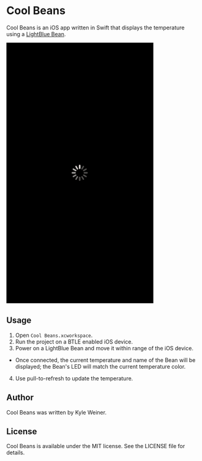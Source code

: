 # Cool Beans

Cool Beans is an iOS app written in Swift that displays the temperature using a [LightBlue Bean](https://punchthrough.com/bean/).

![Cool Beans Demo GIF](demo.gif)

## Usage

1. Open `Cool Beans.xcworkspace`.
2. Run the project on a BTLE enabled iOS device.
3. Power on a LightBlue Bean and move it within range of the iOS device.
 - Once connected, the current temperature and name of the Bean will be displayed; the Bean's LED will match the current temperature color.
4. Use pull-to-refresh to update the temperature.

## Author

Cool Beans was written by Kyle Weiner.

## License

Cool Beans is available under the MIT license. See the LICENSE file for details.